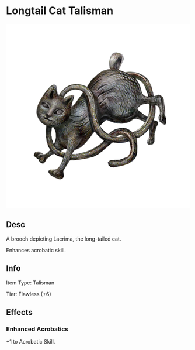 # Longtail Cat Talisman

![Copyrighted Image](LongtailCatTalisman.png)

## Desc

A brooch depicting Lacrima, the long-tailed cat.

Enhances acrobatic skill.

## Info

Item Type: Talisman

Tier: Flawless (+6)

## Effects

### Enhanced Acrobatics

+1 to Acrobatic Skill.

